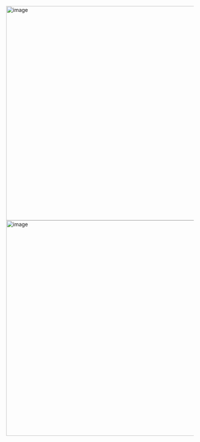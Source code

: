 <img width="575" alt="image" src="https://github.com/user-attachments/assets/241804f6-875e-4684-b2ed-9b20520c672a" /><br>
<img width="578" alt="image" src="https://github.com/user-attachments/assets/6aee95de-8c5e-4d57-ab0f-81c59494646b" />

